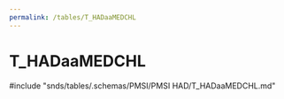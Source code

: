 ```yaml
---
permalink: /tables/T_HADaaMEDCHL
---
```

# T\_HADaaMEDCHL
<!-- SPDX-License-Identifier: MPL-2.0 -->

<!-- ATTENTION : Ne pas supprimer ou modifier la ligne ci-dessous -->
#include "snds/tables/.schemas/PMSI/PMSI HAD/T_HADaaMEDCHL.md"
<!-- ATTENTION : Ne pas supprimer ou modifier la ligne ci-dessus -->
